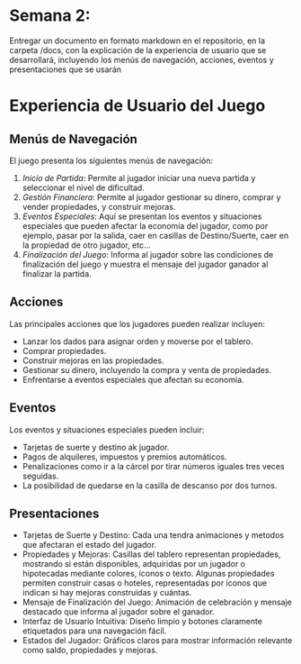 # Semana 2:
Entregar un documento en formato markdown en el repositorio, en
la carpeta /docs, con la explicación de la experiencia de usuario que se
desarrollará, incluyendo los menús de navegación, acciones, eventos y
presentaciones que se usarán

# Experiencia de Usuario del Juego

## Menús de Navegación
El juego presenta los siguientes menús de navegación:

1. *Inicio de Partida*: Permite al jugador iniciar una nueva partida y seleccionar el nivel de dificultad.
2. *Gestión Financiera*: Permite al jugador gestionar su dinero, comprar y vender propiedades, y construir mejoras.
3. *Eventos Especiales*: Aquí se presentan los eventos y situaciones especiales que pueden afectar la economía del jugador, como por ejemplo, pasar por la salida, caer en casillas de Destino/Suerte, caer en la propiedad de otro jugador, etc... 
4. *Finalización del Juego*: Informa al jugador sobre las condiciones de finalización del juego y muestra el mensaje del jugador ganador al finalizar la partida.

## Acciones
Las principales acciones que los jugadores pueden realizar incluyen:

- Lanzar los dados para asignar orden y moverse por el tablero.
- Comprar propiedades.
- Construir mejoras en las propiedades.
- Gestionar su dinero, incluyendo la compra y venta de propiedades.
- Enfrentarse a eventos especiales que afectan su economía.

## Eventos
Los eventos y situaciones especiales pueden incluir:

- Tarjetas de suerte y destino ak jugador.
- Pagos de alquileres, impuestos y premios automáticos.
- Penalizaciones como ir a la cárcel por tirar números iguales tres veces seguidas.
- La posibilidad de quedarse en la casilla de descanso por dos turnos.


## Presentaciones
- Tarjetas de Suerte y Destino: Cada una tendra animaciones y metodos que afectaran el estado del jugador.
- Propiedades y Mejoras: Casillas del tablero representan propiedades, mostrando si están disponibles, adquiridas por un jugador o hipotecadas mediante colores, íconos o texto. Algunas propiedades permiten construir casas o hoteles, representadas por íconos que indican si hay mejoras construidas y cuántas.
- Mensaje de Finalización del Juego: Animación de celebración y mensaje destacado que informa al jugador sobre el ganador.
- Interfaz de Usuario Intuitiva: Diseño limpio y botones claramente etiquetados para una navegación fácil.
- Estados del Jugador: Gráficos claros para mostrar información relevante como saldo, propiedades y mejoras.